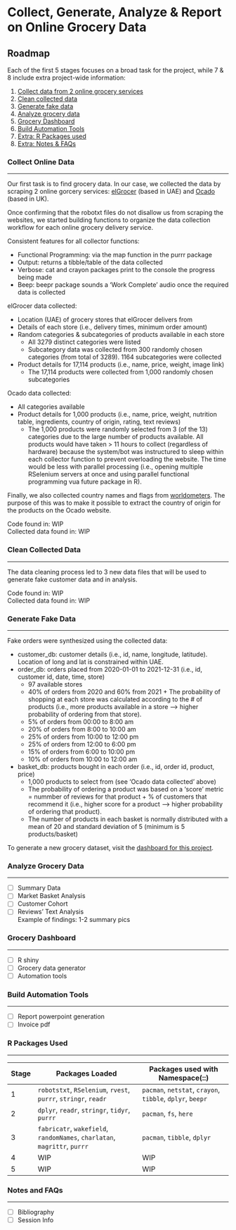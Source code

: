 
# Collect, Generate, Analyze & Report on Online Grocery Data

## Roadmap

Each of the first 5 stages focuses on a broad task for the project,
while 7 & 8 include extra project-wide information:  
1. [Collect data from 2 online grocery services](#collect-online-data)  
2. [Clean collected data](#clean-collected-data)  
3. [Generate fake data](#generate-fake-data)  
4. [Analyze grocery data](#analyze-grocery-data)  
5. [Grocery Dashboard](#grocery-dashboard)  
6. [Build Automation Tools](#build-automation-tools)  
7. [Extra: R Packages used](#r-packages-used)  
8. [Extra: Notes & FAQs](#notes-and-faqs)

### Collect Online Data

------------------------------------------------------------------------

Our first task is to find grocery data. In our case, we collected the
data by scraping 2 online gorcery services:
[elGrocer](https://www.elgrocer.com) (based in UAE) and
[Ocado](https://www.ocado.com) (based in UK).

Once confirming that the robotxt files do not disallow us from scraping
the websites, we started building functions to organize the data
collection workflow for each online grocery delivery service.

Consistent features for all collector functions:  
- Functional Programming: via the map function in the purrr package  
- Output: returns a tibble/table of the data collected  
- Verbose: cat and crayon packages print to the console the progress
being made  
- Beep: beepr package sounds a ‘Work Complete’ audio once the required
data is collected

elGrocer data collected:  
- Location (UAE) of grocery stores that elGrocer delivers from  
- Details of each store (i.e., delivery times, minimum order amount)  
- Random categories & subcategories of products available in each store
    + All 3279 distinct categories were listed  
    + Subcategory data was collected from 300 randomly chosen categories
(from total of 3289). 1164 subcategories were collected  
- Product details for 17,114 products (i.e., name, price, weight, image
link)  
    + The 17,114 products were collected from 1,000 randomly chosen 
    subcategories

Ocado data collected:  
- All categories available  
- Product details for 1,000 products (i.e., name, price, weight,
nutrition table, ingredients, country of origin, rating, text reviews)  
    + The 1,000 products were randomly selected from 3 (of the 13) 
    categories due to the large number of products available. All products 
    would have taken \> 11 hours to collect (regardless of hardware) because 
    the system/bot was instructured to sleep within each collector function 
    to prevent overloading the website. The time would be less with parallel 
    processing (i.e., opening multiple RSelenium servers at once and using 
    parallel functional programming vua future package in R).

Finally, we also collected country names and flags from
[worldometers](https://www.worldometers.info/geography/flags-of-the-world/).
The purpose of this was to make it possible to extract the country of
origin for the products on the Ocado website.

Code found in: WIP  
Collected data found in: WIP

### Clean Collected Data

------------------------------------------------------------------------

The data cleaning process led to 3 new data files that will be used to  
generate fake customer data and in analysis.

Code found in: WIP  
Collected data found in: WIP

### Generate Fake Data

------------------------------------------------------------------------

Fake orders were synthesized using the collected data:  
- customer_db: customer details (i.e., id, name, longitude, latitude).
Location of long and lat is constrained within UAE.  
- order_db: orders placed from 2020-01-01 to 2021-12-31 (i.e., id,
customer id, date, time, store)  
    + 97 available stores  
    + 40% of orders from 2020 and 60% from 2021 + The probability of
shopping at each store was calculated according to the # of products
(i.e., more products available in a store —> higher probability of
ordering from that store).  
    + 5% of orders from 00:00 to 8:00 am  
    + 20% of orders from 8:00 to 10:00 am  
    + 25% of orders from 10:00 to 12:00 pm  
    + 25% of orders from 12:00 to 6:00 pm  
    + 15% of orders from 6:00 to 10:00 pm  
    + 10% of orders from 10:00 to 12:00 am  
- basket_db: products bought in each order (i.e., id, order id, product,
price)  
    + 1,000 products to select from (see ‘Ocado data collected’ above)  
    + The probability of ordering a product was based on a ‘score’ metric = 
    nummber of reviews for that product + % of customers that recommend it 
    (i.e., higher score for a product —> higher probability of ordering that 
    product).  
    + The number of products in each basket is normally distributed with a 
    mean of 20 and standard deviation of 5 (minimum is 5 products/basket)

To generate a new grocery dataset, visit the [dashboard for this
project](#grocery-dashboard).

### Analyze Grocery Data

------------------------------------------------------------------------

-   [ ] Summary Data  
-   [ ] Market Basket Analysis  
-   [ ] Customer Cohort  
-   [ ] Reviews’ Text Analysis  
    Example of findings: 1-2 summary pics

### Grocery Dashboard

------------------------------------------------------------------------

-   [ ] R shiny
-   [ ] Grocery data generator
-   [ ] Automation tools

### Build Automation Tools

------------------------------------------------------------------------

-   [ ] Report powerpoint generation  
-   [ ] Invoice pdf

### R Packages Used

------------------------------------------------------------------------

| **Stage** | **Packages Loaded**                                           | **Packages used with Namespace(::)**          |
|-----------|---------------------------------------------------------------|-----------------------------------------------|
| 1         | `robotstxt`, `RSelenium`, `rvest`, `purrr`, `stringr`, `readr`            | `pacman`, `netstat`, `crayon`, `tibble`, `dplyr`, `beepr` |
| 2         | `dplyr`, `readr`, `stringr`, `tidyr`, `purrr`                           | `pacman`, `fs`, `here`                              |
| 3         | `fabricatr`, `wakefield`, `randomNames`, `charlatan`, `magrittr`, `purrr` | `pacman`, `tibble`, `dplyr`                         |
| 4         | WIP                                                           | WIP                                           |
| 5         | WIP                                                           | WIP                                           |

### Notes and FAQs

------------------------------------------------------------------------

-   [ ] Bibliography  
-   [ ] Session Info
